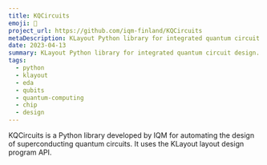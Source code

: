 ```yaml
---
title: KQCircuits
emoji: 🦑
project_url: https://github.com/iqm-finland/KQCircuits
metaDescription: KLayout Python library for integrated quantum circuit design.
date: 2023-04-13
summary: KLayout Python library for integrated quantum circuit design.
tags:
  - python
  - klayout
  - eda
  - qubits
  - quantum-computing
  - chip
  - design
---
```


KQCircuits is a Python library developed by IQM for automating the design of superconducting quantum circuits. It uses the KLayout layout design program API.
